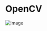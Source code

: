 # OpenCV
![image](https://user-images.githubusercontent.com/101509164/185904790-0113c5a7-f3b8-4019-b451-f6d9e5bdbe9c.png)
